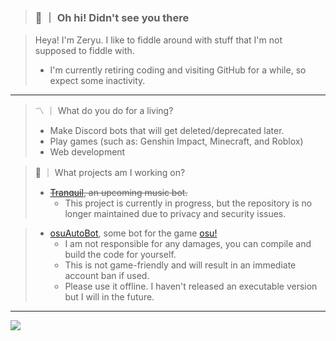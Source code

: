 > ### 👋 ｜ Oh hi! Didn't see you there

> Heya! I'm Zeryu. I like to fiddle around with stuff that I'm not supposed to fiddle with.
> - I'm currently retiring coding and visiting GitHub for a while, so expect some inactivity.

---

> 〽️  ｜  What do you do for a living?
> - Make Discord bots that will get deleted/deprecated later.
> - Play games (such as: Genshin Impact, Minecraft, and Roblox)
> - Web development

> 🌱  ｜  What projects am I working on?
> - ~~[Tranquil](https://github.com/zeryu-lunaire/tranquil), an upcoming music bot.~~
>   - This project is currently in progress, but the repository is no longer maintained due to privacy and security issues.

> - [osuAutoBot](https://github.com/zeryu-lunaire/osuAutoBot), some bot for the game [osu!](https://osu.ppy.sh)
>   - I am not responsible for any damages, you can compile and build the code for yourself.
>   - This is not game-friendly and will result in an immediate account ban if used.
>   - Please use it offline. I haven't released an executable version but I will in the future.

---


<div align="left">
  <img align="center" src="https://github-readme-stats.vercel.app/api/top-langs/?username=zeryu-lunaire&hide=shell&title_color=ffffff&text_color=FFFFFF&icon_color=2bbc8a&bg_color=1d1f21" />
</div>
